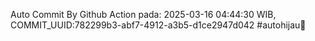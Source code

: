 Auto Commit By Github Action pada: 2025-03-16 04:44:30 WIB, COMMIT_UUID:782299b3-abf7-4912-a3b5-d1ce2947d042 #autohijau🗿
